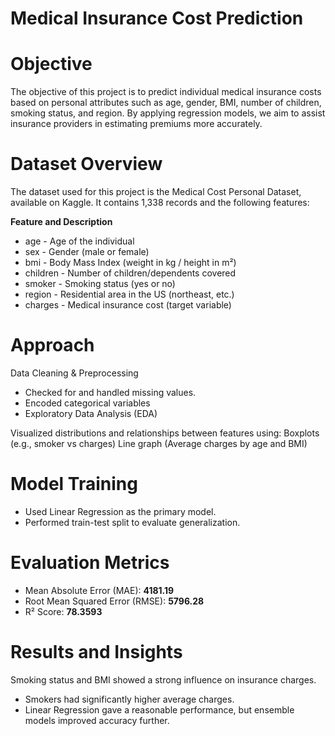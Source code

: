 # Medical Insurance Cost Prediction

# Objective
The objective of this project is to predict individual medical insurance costs based on personal attributes such as age, gender, BMI, number of children, smoking status, and region. By applying regression models, we aim to assist insurance providers in estimating premiums more accurately.

# Dataset Overview
The dataset used for this project is the Medical Cost Personal Dataset, available on Kaggle. It contains 1,338 records and the following features:

**Feature and Description**
- age	        -  Age of the individual
- sex       	-  Gender (male or female)
- bmi       	-  Body Mass Index (weight in kg / height in m²)
- children	  -  Number of children/dependents covered
- smoker    	-  Smoking status (yes or no)
- region	    -  Residential area in the US (northeast, etc.)
- charges	    -  Medical insurance cost (target variable)

# Approach
Data Cleaning & Preprocessing

- Checked for and handled missing values.
- Encoded categorical variables 
- Exploratory Data Analysis (EDA)

Visualized distributions and relationships between features using:
Boxplots (e.g., smoker vs charges)
Line graph (Average charges by age and BMI) 

# Model Training
- Used Linear Regression as the primary model.
- Performed train-test split to evaluate generalization.

# Evaluation Metrics
- Mean Absolute Error (MAE): **4181.19**
- Root Mean Squared Error (RMSE): **5796.28**
- R² Score: **78.3593**

# Results and Insights
Smoking status and BMI showed a strong influence on insurance charges.
- Smokers had significantly higher average charges.
- Linear Regression gave a reasonable performance, but ensemble models improved accuracy further.
